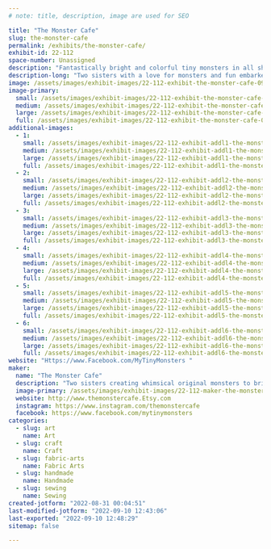 ```yaml
---
# note: title, description, image are used for SEO

title: "The Monster Cafe"
slug: the-monster-cafe
permalink: /exhibits/the-monster-cafe/
exhibit-id: 22-112
space-number: Unassigned
description: "Fantastically bright and colorful tiny monsters in all shapes and sizes.  Handmade and unique."
description-long: "Two sisters with a love for monsters and fun embarked on a journey to share their creativity and imagination with others.  The Monster Cafe started as a birthday gift given to a beloved sister and blossomed into a wonderful outlet for our imagination.  We enjoy coming up with new creatures to share with others and ways to push our art.  Welcome to The Monster Cafe."
image: /assets/images/exhibit-images/22-112-exhibit-the-monster-cafe-09af1286-3423-4dee-bb98-747b4d4a4f99-large.jpeg
image-primary: 
  small: /assets/images/exhibit-images/22-112-exhibit-the-monster-cafe-09af1286-3423-4dee-bb98-747b4d4a4f99-small.jpeg
  medium: /assets/images/exhibit-images/22-112-exhibit-the-monster-cafe-09af1286-3423-4dee-bb98-747b4d4a4f99-medium.jpeg
  large: /assets/images/exhibit-images/22-112-exhibit-the-monster-cafe-09af1286-3423-4dee-bb98-747b4d4a4f99-large.jpeg
  full: /assets/images/exhibit-images/22-112-exhibit-the-monster-cafe-09af1286-3423-4dee-bb98-747b4d4a4f99-full.jpeg
additional-images: 
  - 1:
    small: /assets/images/exhibit-images/22-112-exhibit-addl1-the-monster-cafe-03dd5db9-18d7-4ac1-87d7-8c78a096d148-small.jpeg
    medium: /assets/images/exhibit-images/22-112-exhibit-addl1-the-monster-cafe-03dd5db9-18d7-4ac1-87d7-8c78a096d148-medium.jpeg
    large: /assets/images/exhibit-images/22-112-exhibit-addl1-the-monster-cafe-03dd5db9-18d7-4ac1-87d7-8c78a096d148-large.jpeg
    full: /assets/images/exhibit-images/22-112-exhibit-addl1-the-monster-cafe-03dd5db9-18d7-4ac1-87d7-8c78a096d148-full.jpeg
  - 2:
    small: /assets/images/exhibit-images/22-112-exhibit-addl2-the-monster-cafe-60e80d0a-da91-41f5-8b36-9da55cacadb4-small.jpeg
    medium: /assets/images/exhibit-images/22-112-exhibit-addl2-the-monster-cafe-60e80d0a-da91-41f5-8b36-9da55cacadb4-medium.jpeg
    large: /assets/images/exhibit-images/22-112-exhibit-addl2-the-monster-cafe-60e80d0a-da91-41f5-8b36-9da55cacadb4-large.jpeg
    full: /assets/images/exhibit-images/22-112-exhibit-addl2-the-monster-cafe-60e80d0a-da91-41f5-8b36-9da55cacadb4-full.jpeg
  - 3:
    small: /assets/images/exhibit-images/22-112-exhibit-addl3-the-monster-cafe-6ed3f161-3463-468a-b730-a09252279236-small.jpeg
    medium: /assets/images/exhibit-images/22-112-exhibit-addl3-the-monster-cafe-6ed3f161-3463-468a-b730-a09252279236-medium.jpeg
    large: /assets/images/exhibit-images/22-112-exhibit-addl3-the-monster-cafe-6ed3f161-3463-468a-b730-a09252279236-large.jpeg
    full: /assets/images/exhibit-images/22-112-exhibit-addl3-the-monster-cafe-6ed3f161-3463-468a-b730-a09252279236-full.jpeg
  - 4:
    small: /assets/images/exhibit-images/22-112-exhibit-addl4-the-monster-cafe-8676f8cd-fb8d-4090-bb06-a5504b052fa5-small.jpeg
    medium: /assets/images/exhibit-images/22-112-exhibit-addl4-the-monster-cafe-8676f8cd-fb8d-4090-bb06-a5504b052fa5-medium.jpeg
    large: /assets/images/exhibit-images/22-112-exhibit-addl4-the-monster-cafe-8676f8cd-fb8d-4090-bb06-a5504b052fa5-large.jpeg
    full: /assets/images/exhibit-images/22-112-exhibit-addl4-the-monster-cafe-8676f8cd-fb8d-4090-bb06-a5504b052fa5-full.jpeg
  - 5:
    small: /assets/images/exhibit-images/22-112-exhibit-addl5-the-monster-cafe-aa507df5-c731-4198-a67f-3bc61c856ced-small.jpeg
    medium: /assets/images/exhibit-images/22-112-exhibit-addl5-the-monster-cafe-aa507df5-c731-4198-a67f-3bc61c856ced-medium.jpeg
    large: /assets/images/exhibit-images/22-112-exhibit-addl5-the-monster-cafe-aa507df5-c731-4198-a67f-3bc61c856ced-large.jpeg
    full: /assets/images/exhibit-images/22-112-exhibit-addl5-the-monster-cafe-aa507df5-c731-4198-a67f-3bc61c856ced-full.jpeg
  - 6:
    small: /assets/images/exhibit-images/22-112-exhibit-addl6-the-monster-cafe-f00dffe8-8598-4f3f-92ca-4e2fe5a49ee7-small.jpeg
    medium: /assets/images/exhibit-images/22-112-exhibit-addl6-the-monster-cafe-f00dffe8-8598-4f3f-92ca-4e2fe5a49ee7-medium.jpeg
    large: /assets/images/exhibit-images/22-112-exhibit-addl6-the-monster-cafe-f00dffe8-8598-4f3f-92ca-4e2fe5a49ee7-large.jpeg
    full: /assets/images/exhibit-images/22-112-exhibit-addl6-the-monster-cafe-f00dffe8-8598-4f3f-92ca-4e2fe5a49ee7-full.jpeg
website: "Https://www.Facebook.com/MyTinyMonsters "
maker: 
  name: "The Monster Cafe"
  description: "Two sisters creating whimsical original monsters to brighten up your day.  From tiny shy creatures to others standing three feet tall, all of them looking for a forever home."
  image-primary: /assets/images/exhibit-images/22-112-maker-the-monster-cafe-e840cd65-1314-4c83-84f7-0db836ceaac1-medium.jpeg
  website: http://www.themonstercafe.Etsy.com
  instagram: https://www.instagram.com/themonstercafe
  facebook: https://www.facebook.com/mytinymonsters
categories: 
  - slug: art
    name: Art
  - slug: craft
    name: Craft
  - slug: fabric-arts
    name: Fabric Arts
  - slug: handmade
    name: Handmade
  - slug: sewing
    name: Sewing
created-jotform: "2022-08-31 00:04:51"
last-modified-jotform: "2022-09-10 12:43:06"
last-exported: "2022-09-10 12:48:29"
sitemap: false

---
```


